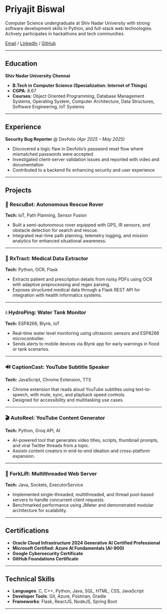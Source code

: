 # Priyajit Biswal

Computer Science undergraduate at Shiv Nadar University with strong software development skills in Python, and full-stack web technologies. Actively participates in hackathons and tech communities.

[Email](mailto:priyajitbiswal010@gmail.com) / [LinkedIn](https://www.linkedin.com/in/priyajit-biswal) / [GitHub](https://github.com/priyajitbiswal)

---

## Education

**Shiv Nadar University Chennai**

- **B.Tech in Computer Science (Specialization: Internet of Things)**
- **CGPA**: 8.67
- **Courses**: Object Oriented Programming, Database Management Systems, Operating System, Computer Architecture, Data Structures, Software Engineering, IoT Systems

---

## Experience

**Security Bug Reporter** @ Devfolio _(Apr 2025 – May 2025)_

- Discovered a logic flaw in Devfolio’s password reset flow where mismatched passwords were accepted
- Investigated client-server validation issues and reported with video and documentation
- Contributed to a backend fix enhancing security and user experience

---

## Projects

### 🚨 RescuBot: Autonomous Rescue Rover  
**Tech:** IoT, Path Planning, Sensor Fusion  
- Built a semi-autonomous rover equipped with GPS, IR sensors, and obstacle detection for search and rescue.  
- Integrated real-time path planning, telemetry logging, and mission analytics for enhanced situational awareness.

---

### 💊 RxTract: Medical Data Extractor  
**Tech:** Python, OCR, Flask  
- Extracts patient and prescription details from noisy PDFs using OCR with adaptive preprocessing and regex parsing.  
- Exposes structured medical data through a Flask REST API for integration with health informatics systems.

---

### 💧 HydroPing: Water Tank Monitor  
**Tech:** ESP8266, Blynk, IoT  
- Real-time water level monitoring using ultrasonic sensors and ESP8266 microcontroller.  
- Sends alerts to mobile devices via Blynk app for early warnings in flood or tank scenarios.

---

### 🔊 CaptionCast: YouTube Subtitle Speaker  
**Tech:** JavaScript, Chrome Extension, TTS  
- Chrome extension that reads aloud YouTube subtitles using text-to-speech, with mute, sync, and playback speed controls.  
- Designed for accessibility and multitasking use cases.

---

### 🎬 AutoReel: YouTube Content Generator  
**Tech:** Python, Groq API, AI  
- AI-powered tool that generates video titles, scripts, thumbnail prompts, and viral Twitter threads from a topic.  
- Assists content creators in end-to-end ideation and cross-platform expansion.

---

### 🧵 ForkLift: Multithreaded Web Server  
**Tech:** Java, Sockets, ExecutorService  
- Implemented single-threaded, multithreaded, and thread pool-based servers to handle concurrent client requests.  
- Benchmarked performance using JMeter and demonstrated modular architecture for scalability.


---

## Certifications

- **Oracle Cloud Infrastructure 2024 Generative AI Certified Professional**
- **Microsoft Certified: Azure AI Fundamentals (AI-900)**
- **Google Cybersecurity Certificate**
- **GitHub Foundations Certificate**

---

## Technical Skills

- **Languages**: C, C++, Python, Java, SQL, HTML, CSS, JavaScript
- **Developer Tools**: Git, Azure, Postman, Gradle
- **Frameworks**: Flask, ReactJS, NodeJS, Spring Boot

---
